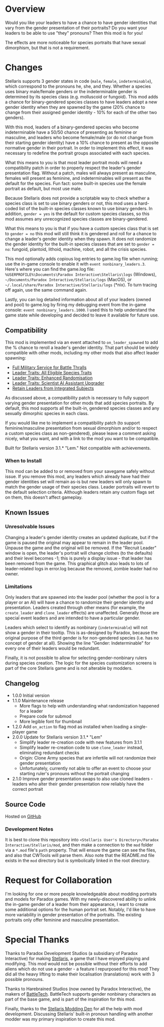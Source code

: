 # Overview

Would you like your leaders to have a chance to have gender identities that vary from the gender presentation of their portraits?  Do you want your leaders to be able to use "they" pronouns?  Then this mod is for you!

The effects are more noticeable for species portraits that have sexual dimorphism, but that is not a requirement.

# Changes

Stellaris supports 3 gender states in code (`male`, `female`, `indeterminable`), which correspond to the pronouns he, she, and they.  Whether a species uses binary male/female genders or the indeterminable gender is determined by its species class (e.g. molluscoid or fungoid).  This mod adds a chance for binary-gendered species classes to have leaders adopt a new gender identity when they are spawned by the game (20% chance to change from their assigned gender identity - 10% for each of the other two genders).

With this mod, leaders of a binary-gendered species who become indeterminable have a 50/50 chance of presenting as feminine or masculine, and leaders who become female/male (or do not change from their starting gender identity) have a 10% chance to present as the opposite normative gender in their portrait.  In order to implement this effect, it was necessary to redefine the portrait groups associated with each species.

What this means to you is that most leader portrait mods will need a compatibility patch in order to properly respect the leader's gender presentation flag.  Without a patch, males will always present as masculine, females will present as feminine, and indeterminables will present as the default for the species.  Fun fact: some built-in species use the female portrait as default, but most use male.

Because Stellaris does not provide a scriptable way to check whether a species class is set to use binary genders or not, this mod uses a hard-coded list of the built-in species classes known to use binary genders.  In addition, `gender = yes` is the default for custom species classes, so this mod assumes any unrecognized species classes are binary-gendered.

What this means to you is that if you have a custom species class that is set to `gender = no` this mod will still think it is gendered and roll for a chance to change a leader's gender identity when they spawn.  It does not randomize the gender identity for the built-in species classes that are set to `gender = no`: fungoid, plantoid, lithoid, machine, robot, and all the crisis species.

This mod optionally adds copious log entries to game.log file when running; use the in-game console to enable it with `event nonbinary_leaders.3`.  Here's where you can find the game.log file: `%USERPROFILE%\Documents\Paradox Interactive\Stellaris\logs` (Windows), `~/Documents/Paradox Interactive/Stellaris/logs` (MacOS), or `~/.local/share/Paradox Interactive/Stellaris/logs` (*nix).  To turn tracing off again, use the same command again.

Lastly, you can log detailed information about all of your leaders (owned and pool) to game.log by firing my debugging event from the in-game console: `event nonbinary_leaders.1000`.  I used this to help understand the game state while developing and decided to leave it available for future use.

## Compatibility

This mod is implemented via an event attached to `on_leader_spawned` to add the % chance to reroll a leader's gender identity.  That part should be widely compatible with other mods, including my other mods that also affect leader spawning:

* [Full Military Service for Battle Thralls](https://steamcommunity.com/sharedfiles/filedetails/?id=2496357447)
* [Leader Traits: All Eligible Species Traits](https://steamcommunity.com/sharedfiles/filedetails/?id=2499031295)
* [Leader Traits: Enhanced Randomisation](https://steamcommunity.com/sharedfiles/filedetails/?id=2553806265)
* [Leader Traits: Scientist AI Assistant Upgrader](https://steamcommunity.com/sharedfiles/filedetails/?id=2498166286)
* [Retain Leaders from Integrated Subjects](https://steamcommunity.com/sharedfiles/filedetails/?id=2553818684)

As discussed above, a compatibility patch is necessary to fully support varying gender presentation for other mods that add species portraits.  By default, this mod supports all the built-in, gendered species classes and any sexually dimorphic species in each class.

If you would like me to implement a compatibility patch (to support feminine/masculine presentation from sexual dimorphism and/or to respect a custom species class as non-gendered), please leave a comment asking nicely, what you want, and with a link to the mod you want to be compatible.

Built for Stellaris version 3.1.* "Lem."  Not compatible with achievements.

### When to Install

This mod can be added to or removed from your savegame safely without issue.  If you remove this mod, any leaders which already have had their gender identities set will remain as-is but new leaders will only spawn to match the gender usage of their species class.  Leader portraits will revert to the default selection criteria.  Although leaders retain any custom flags set on them, this doesn't affect gameplay.

## Known Issues

### Unresolvable Issues

Changing a leader's gender identity creates an updated duplicate, but if the game is paused the original may appear to remain in the leader pool.  Unpause the game and the original will be removed.  If the "Recruit Leader" window is open, the leader's portrait will change clothes (to the defaults) and their level becomes -1; this is purely a display issue - that leader has been removed from the game.  This graphical glitch also leads to lots of leader-related logs in error.log because the removed, zombie leader had no owner.

### Limitations

Only leaders that are spawned into the leader pool (whether the pool is for a player or an AI) will have a chance to randomize their gender identity and presentation.  Leaders created through other means (for example, the `create_leader` and `clone_leader` effects) are unaffected.  Generally those are special event leaders and are intended to have a particular gender.

Leaders which select to identify as nonbinary (`indeterminable`) will not show a gender in their tooltip.  This is as-designed by Paradox, because the original purpose of the third gender is for non-gendered species (i.e. has no concept of gender at all).  Showing the line "Gender: Indeterminable" for every one of their leaders would be redundant.

Finally, it is not possible to allow for selecting gender-nonbinary rulers during species creation.  The logic for the species customization screens is part of the core Stellaris game and is not alterable by modders.

## Changelog

* 1.0.0 Initial version
* 1.1.0 Maintenance release
	* More flags to help with understanding what randomization happened for a leader
	* Prepare code for submod
	* More legible font for thumbnail
* 1.2.0 Add `on_action` to flag mod as installed when loading a single-player game
* 2.0.0 Update for Stellaris version 3.1.* "Lem"
	* Simplify leader re-creation code with new features from 3.1.1
	* Simplify leader re-creation code to use `clone_leader` instead, eliminating redundant checks
	* Origin: Clone Army species that are infertile will not randomize their gender presentation
	* Unfortunately, currently not able to offer an event to choose your starting ruler's pronouns without the portrait changing
* 2.1.0 Improve gender presentation swaps to also use cloned leaders - leaders who alter their gender presentation now reliably have the correct portrait

## Source Code

Hosted on [GitHub](https://github.com/corsairmarks/nonbinary_leaders)

### Development Notes

It is best to clone this repository into `<Stellaris User's Directory>/Paradox Interactive/Stellaris/mod`, and then make a connection to the `mod` folder via a `*.mod` file's `path` property.  That will ensure the game can see the files, and also that CWTools will parse them.  Also note that the README.md file exists in the `mod` directory but is symbolically linked in the root directory.

# Request for Collaboration

I'm looking for one or more people knowledgeable about modding portraits and models for Paradox games.  With my newly-discovered ability to unlink the in-game gender of a leader from their appearance, I want to create some additional options for the human portrait set.  Notably, I'd like to have more variability in gender presentation of the portraits.  The existing portraits only offer feminine and masculine presentation.

# Special Thanks

Thanks to Paradox Development Studios (a subsidiary of Paradox Interactive) for making [Stellaris](https://store.steampowered.com/app/281990/Stellaris/), a game that I have enjoyed playing and modifying.  This mod would not be possible without their efforts to add aliens which do not use a gender - a feature I repurposed for this mod!  They did all the heavy lifting to make their localisation (translations) work with 3 possible pronouns.

Thanks to Harebrained Studios (now owned by Paradox Interactive), the makers of [BattleTech](https://store.steampowered.com/app/637090/BATTLETECH/).  BattleTech supports gender nonbinary characters as part of the base game, and is part of the inspiration for this mod.

Finally, thanks to the [Stellaris Modding Den](https://discord.gg/bHVez2C) for all the help with mod development.  Discussing Stellaris' built-in pronoun handling with another modder was my primary inspiration to create this mod.